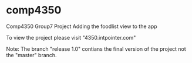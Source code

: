 # comp4350
Comp4350 Group7 Project
Adding the foodlist view to the app

To view the project please visit "4350.intpointer.com"

Note: The branch "release 1.0" contians the final version of the project not the "master" branch.

